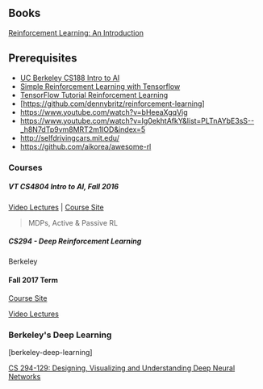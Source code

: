 ## Books

[Reinforcement Learning: An Introduction](http://incompleteideas.net/sutton/book/the-book-2nd.html)

## Prerequisites

- [UC Berkeley CS188 Intro to AI](http://ai.berkeley.edu/lecture_videos.html)
- [Simple Reinforcement Learning with Tensorflow](https://medium.com/emergent-future/simple-reinforcement-learning-with-tensorflow-part-0-q-learning-with-tables-and-neural-networks-d195264329d0)
- [TensorFlow Tutorial Reinforcement Learning](https://www.youtube.com/watch?v=Vz5l886eptw)
- [https://github.com/dennybritz/reinforcement-learning]
- https://www.youtube.com/watch?v=bHeeaXgqVig
- https://www.youtube.com/watch?v=Ig0ekhtAfkY&list=PLTnAYbE3sS--_h8N7dTp9vm8MRT2m1IOD&index=5
- http://selfdrivingcars.mit.edu/
- https://github.com/aikorea/awesome-rl

### Courses

##### VT CS4804 Intro to AI, Fall 2016

[Video Lectures](https://www.youtube.com/watch?v=i-EtFuWHufc&list=PLUenpfvlyoa1iiSbGy9BBewgiXjzxVgBd) | [Course Site]( http://courses.cs.vt.edu/cs4804/)

>  MDPs, Active & Passive RL

##### CS294 - Deep Reinforcement Learning

Berkeley

#### Fall 2017 Term

[Course Site](http://rll.berkeley.edu/deeprlcourse/)

[Video Lectures](https://www.youtube.com/playlist?list=PLkFD6_40KJIznC9CDbVTjAF2oyt8_VAe3)

### Berkeley's Deep Learning

[berkeley-deep-learning]

[CS 294-129: Designing, Visualizing and Understanding Deep Neural Networks](https://bcourses.berkeley.edu/courses/1453965/)



